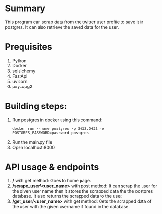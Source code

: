 # Summary
This program can scrap data from the twitter user profile to save it in postgres. It can also retrieve the saved data for the user.

# Prequisites
1. Python
2. Docker
3. sqlalchemy
4. FastApi
5. uvicorn
6. psycopg2

# Building steps:
1. Run postgres in docker using this command:
    ```
    docker run --name postgres -p 5432:5432 -e POSTGRES_PASSWORD=password postgres
    ```
2. Run the main.py file
3. Open localhost:8000

# API usage & endpoints
1. **/** with get method: Goes to home page.
2. **/scrape_user/<user_name>** with post method: It can scrap the user for the given user name then it stores the scrapped data the the postgres database. It also returns the scrapped data to the user.
3. **/get_user/<user_name>** with get method: Gets the scrapped data of the user with the given username if found in the database.